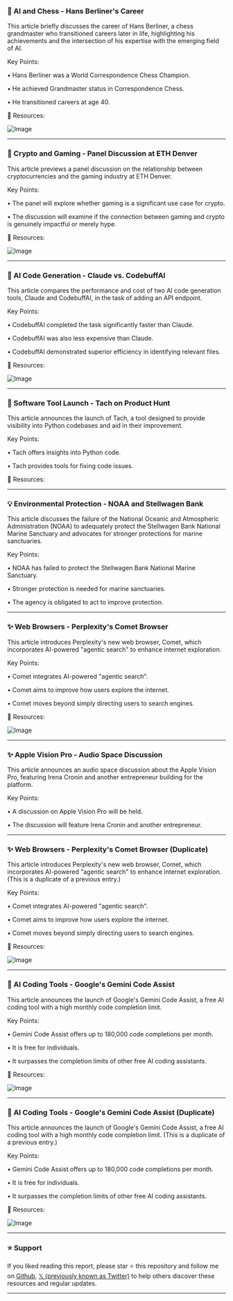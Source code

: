 ### 🤖 AI and Chess - Hans Berliner's Career

This article briefly discusses the career of Hans Berliner, a chess grandmaster who transitioned careers later in life, highlighting his achievements and the intersection of his expertise with the emerging field of AI.

Key Points:

• Hans Berliner was a World Correspondence Chess Champion.


• He achieved Grandmaster status in Correspondence Chess.


• He transitioned careers at age 40.


🔗 Resources:

![Image](https://pbs.twimg.com/media/Gkq8MozbkAAaFCN?format=jpg&name=small)


---
### 🚀 Crypto and Gaming - Panel Discussion at ETH Denver

This article previews a panel discussion on the relationship between cryptocurrencies and the gaming industry at ETH Denver.

Key Points:

• The panel will explore whether gaming is a significant use case for crypto.


• The discussion will examine if the connection between gaming and crypto is genuinely impactful or merely hype.



🔗 Resources:

![Image](https://pbs.twimg.com/media/Gkq8DiLXIAAmv05?format=jpg&name=small)


---
### 🤖 AI Code Generation - Claude vs. CodebuffAI

This article compares the performance and cost of two AI code generation tools, Claude and CodebuffAI, in the task of adding an API endpoint.

Key Points:

• CodebuffAI completed the task significantly faster than Claude.


• CodebuffAI was also less expensive than Claude.


• CodebuffAI demonstrated superior efficiency in identifying relevant files.


🔗 Resources:

![Image](https://pbs.twimg.com/ext_tw_video_thumb/1894220836229582849/pu/img/cX3fgjF-3DFpAgAl.jpg)


---
### 🚀 Software Tool Launch - Tach on Product Hunt

This article announces the launch of Tach, a tool designed to provide visibility into Python codebases and aid in their improvement.

Key Points:

• Tach offers insights into Python code.


• Tach provides tools for fixing code issues.


🔗 Resources:


---
### 💡 Environmental Protection - NOAA and Stellwagen Bank

This article discusses the failure of the National Oceanic and Atmospheric Administration (NOAA) to adequately protect the Stellwagen Bank National Marine Sanctuary and advocates for stronger protections for marine sanctuaries.

Key Points:

• NOAA has failed to protect the Stellwagen Bank National Marine Sanctuary.


• Stronger protection is needed for marine sanctuaries.


• The agency is obligated to act to improve protection.



---
### ✨ Web Browsers - Perplexity's Comet Browser

This article introduces Perplexity's new web browser, Comet, which incorporates AI-powered "agentic search" to enhance internet exploration.

Key Points:

• Comet integrates AI-powered "agentic search".


• Comet aims to improve how users explore the internet.


• Comet moves beyond simply directing users to search engines.


🔗 Resources:

![Image](https://pbs.twimg.com/media/GkqQGoMXIAAyOxS?format=png&name=small)


---
### ✨ Apple Vision Pro - Audio Space Discussion

This article announces an audio space discussion about the Apple Vision Pro, featuring Irena Cronin and another entrepreneur building for the platform.

Key Points:

• A discussion on Apple Vision Pro will be held.


• The discussion will feature Irena Cronin and another entrepreneur.



---
### ✨ Web Browsers - Perplexity's Comet Browser (Duplicate)

This article introduces Perplexity's new web browser, Comet, which incorporates AI-powered "agentic search" to enhance internet exploration.  (This is a duplicate of a previous entry.)

Key Points:

• Comet integrates AI-powered "agentic search".


• Comet aims to improve how users explore the internet.


• Comet moves beyond simply directing users to search engines.


🔗 Resources:

![Image](https://pbs.twimg.com/media/GkqQGoMXIAAyOxS?format=png&name=small)


---
### 🤖 AI Coding Tools - Google's Gemini Code Assist

This article announces the launch of Google's Gemini Code Assist, a free AI coding tool with a high monthly code completion limit.

Key Points:

• Gemini Code Assist offers up to 180,000 code completions per month.


• It is free for individuals.


• It surpasses the completion limits of other free AI coding assistants.


🔗 Resources:

![Image](https://pbs.twimg.com/media/GkpqhhzXkAAe-Xg?format=png&name=small)


---
### 🤖 AI Coding Tools - Google's Gemini Code Assist (Duplicate)

This article announces the launch of Google's Gemini Code Assist, a free AI coding tool with a high monthly code completion limit. (This is a duplicate of a previous entry.)

Key Points:

• Gemini Code Assist offers up to 180,000 code completions per month.


• It is free for individuals.


• It surpasses the completion limits of other free AI coding assistants.


🔗 Resources:

![Image](https://pbs.twimg.com/media/GkpqhhzXkAAe-Xg?format=png&name=small)


---

### ⭐️ Support

If you liked reading this report, please star ⭐️ this repository and follow me on [Github](https://github.com/Drix10), [𝕏 (previously known as Twitter)](https://x.com/DRIX_10_) to help others discover these resources and regular updates.

---